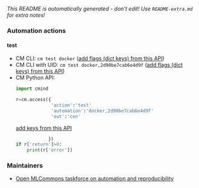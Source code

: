 *This README is automatically generated - don't edit! Use `README-extra.md` for extra notes!*

### Automation actions

#### test

  * CM CLI: ```cm test docker``` ([add flags (dict keys) from this API](https://github.com/mlcommons/ck/tree/master/cm-mlops/automation/docker/module.py#L15))
  * CM CLI with UID: ```cm test docker,2d90be7cab6e4d9f``` ([add flags (dict keys) from this API](https://github.com/mlcommons/ck/tree/master/cm-mlops/automation/docker/module.py#L15))
  * CM Python API:
    ```python
    import cmind

    r=cm.access({
                 'action':'test'
                 'automation':'docker,2d90be7cab6e4d9f'
                 'out':'con'
    ```
    [add keys from this API](https://github.com/mlcommons/ck/tree/master/cm-mlops/automation/docker/module.py#L15)
    ```python
                })
    if r['return']>0:
        print(r['error'])
    ```

### Maintainers

* [Open MLCommons taskforce on automation and reproducibility](https://cKnowledge.org/mlcommons-taskforce)